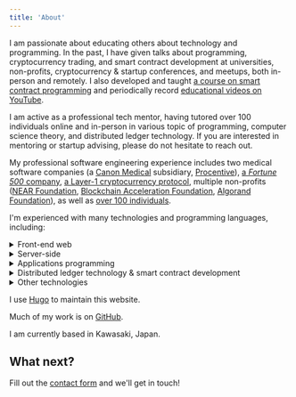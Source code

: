 ```yaml
---
title: 'About'
---
```


I am passionate about educating others about technology and programming. In the past, I have given talks about programming, cryptocurrency trading, and smart contract development at universities, non-profits, cryptocurrency & startup conferences, and meetups, both in-person and remotely. I also developed and taught [a course on smart contract programming](https://web3.courses/) and periodically record [educational videos on YouTube](https://youtube.com/c/GeekLaunch).

I am active as a professional tech mentor, having tutored over 100 individuals online and in-person in various topic of programming, computer science theory, and distributed ledger technology. If you are interested in mentoring or startup advising, please do not hesitate to reach out.

My professional software engineering experience includes two medical software companies (a [Canon Medical](https://us.medical.canon/) subsidiary, [Procentive](https://procentive.com/)), [a _Fortune 500_ company](https://corporate.target.com/), [a Layer-1 cryptocurrency protocol](https://near.org), multiple non-profits ([NEAR Foundation](https://near.foundation), [Blockchain Acceleration Foundation](https://blockchainacceleration.org), [Algorand Foundation](https://www.algorand.foundation/)), as well as [over 100 individuals](https://www.codementor.io/@encody).

I'm experienced with many technologies and programming languages, including:

<details>
  <summary>Front-end web</summary>
  <ul>
    <li>HTML/CSS/JavaScript</li>
    <li>TypeScript</li>
    <li>Angular</li>
    <li>React</li>
    <li>Vue</li>
    <li>Sass/SCSS</li>
  </ul>
</details>
<details>
  <summary>Server-side</summary>
  <ul>
    <li>Node.js</li>
    <li>Microsoft SQL</li>
    <li>MySQL</li>
    <li>PostgreSQL</li>
  </ul>
</details>
<details>
  <summary>Applications programming</summary>
  <ul>
    <li>Rust</li>
    <li>WebAssembly</li>
    <li>AssemblyScript</lI>
    <li>C#</li>
    <li>Java</li>
    <li>Python 3</li>
    <li>C</li>
    <li>Ocaml</li>
  </ul>
</details>
<details>
  <summary>Distributed ledger technology &amp; smart contract development</summary>
  <ul>
    <li><a href="https://ethereum.org/">Ethereum</a> blockchain</li>
    <li>Solidity</li>
    <li><a href="https://near.org/">NEAR</a> blockchain</li>
    <li><a href="https://algorand.org/">Algorand</a> blockchain</li>
    <li>TEAL/PyTEAL</li>
  </ul>
</details>
<details>
  <summary>Other technologies</summary>
  <ul>
    <li>Linux</li>
    <li>Hugo</li>
    <li>Git</li>
    <li>GitHub</li>
    <li>JIRA</li>
  </ul>
</details>

I use [Hugo](https://gohugo.io/) to maintain this website.

Much of my work is on [GitHub](https://github.com/encody).

I am currently based in Kawasaki, Japan.

## What next?

Fill out the [contact form](https://weareindy.com/app/shared/forms/634577ccb25f8365f4aa7f42/zw1Icw3aBtCI90eLSzQVkpZiigUEBLHeaNKmJobnx4kTaPYMixQM3gDZMCFDsSHC/) and we'll get in touch!
